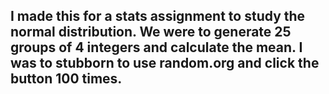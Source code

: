 
<h2>I made this for a stats assignment to study the normal distribution. We were to generate 25 groups of 4 integers and calculate the mean. I was to stubborn to use random.org and click the button 100 times.</h2>
